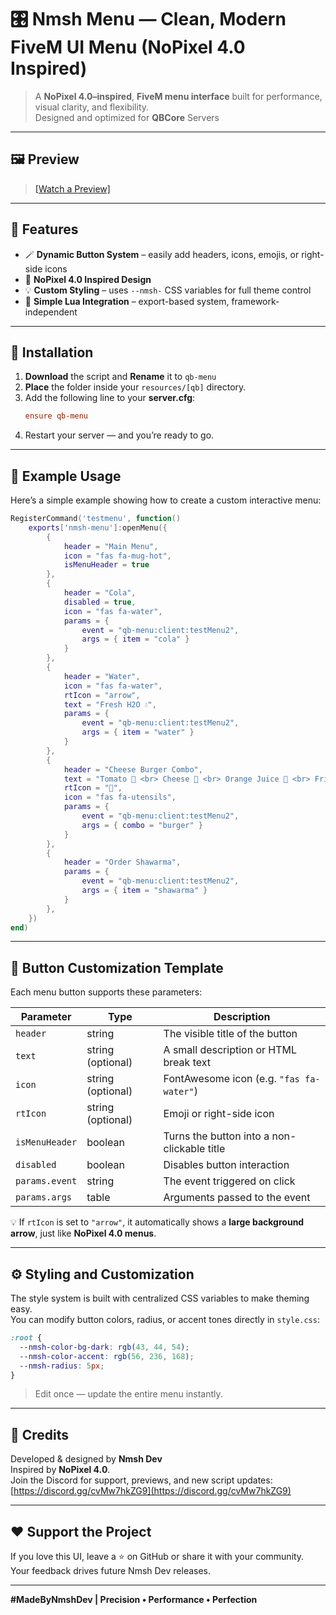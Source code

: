 # 🎛️ Nmsh Menu — Clean, Modern FiveM UI Menu (NoPixel 4.0 Inspired)

> A **NoPixel 4.0–inspired**, **FiveM menu interface** built for performance, visual clarity, and flexibility.  
> Designed and optimized for **QBCore** Servers

---

## 🖼️ Preview

> [[Watch a Preview]](https://youtu.be/6P_iCqIK_TU)

---

## 🚀 Features
 
- 🪄 **Dynamic Button System** – easily add headers, icons, emojis, or right-side icons  
- 💎 **NoPixel 4.0 Inspired Design**
- 💡 **Custom Styling** – uses `--nmsh-` CSS variables for full theme control
- 🧩 **Simple Lua Integration** – export-based system, framework-independent  

---

## 📂 Installation
1. **Download** the script and **Rename** it to `qb-menu`
2. **Place** the folder inside your `resources/[qb]` directory.  
3. Add the following line to your **server.cfg**:  
   ```cfg
   ensure qb-menu
   ```
4. Restart your server — and you’re ready to go.

---

## 🧠 Example Usage

Here’s a simple example showing how to create a custom interactive menu:

```lua
RegisterCommand('testmenu', function()
    exports['nmsh-menu']:openMenu({
        {
            header = "Main Menu",
            icon = "fas fa-mug-hot",
            isMenuHeader = true
        },
        {
            header = "Cola",
            disabled = true,
            icon = "fas fa-water",
            params = {
                event = "qb-menu:client:testMenu2",
                args = { item = "cola" }
            }
        },
        {
            header = "Water",
            icon = "fas fa-water",
            rtIcon = "arrow",
            text = "Fresh H2O 💧",
            params = {
                event = "qb-menu:client:testMenu2",
                args = { item = "water" }
            }
        },
        {
            header = "Cheese Burger Combo",
            text = "Tomato 🍅 <br> Cheese 🧀 <br> Orange Juice 🍹 <br> Fries 🍟",
            rtIcon = "🍔",
            icon = "fas fa-utensils",
            params = {
                event = "qb-menu:client:testMenu2",
                args = { combo = "burger" }
            }
        },
        {
            header = "Order Shawarma",
            params = {
                event = "qb-menu:client:testMenu2",
                args = { item = "shawarma" }
            }
        },
    })
end)
```

---

## 🎨 Button Customization Template

Each menu button supports these parameters:

| Parameter | Type | Description |
|------------|------|-------------|
| `header` | string | The visible title of the button |
| `text` | string (optional) | A small description or HTML break text |
| `icon` | string (optional) | FontAwesome icon (e.g. `"fas fa-water"`) |
| `rtIcon` | string (optional) | Emoji or right-side icon |
| `isMenuHeader` | boolean | Turns the button into a non-clickable title |
| `disabled` | boolean | Disables button interaction |
| `params.event` | string | The event triggered on click |
| `params.args` | table | Arguments passed to the event |

💡 If `rtIcon` is set to `"arrow"`, it automatically shows a **large background arrow**, just like **NoPixel 4.0 menus**.

---

## ⚙️ Styling and Customization

The style system is built with centralized CSS variables to make theming easy.  
You can modify button colors, radius, or accent tones directly in `style.css`:

```css
:root {
  --nmsh-color-bg-dark: rgb(43, 44, 54);
  --nmsh-color-accent: rgb(56, 236, 168);
  --nmsh-radius: 5px;
}
```

> Edit once — update the entire menu instantly.

---

## 🧩 Credits

Developed & designed by **Nmsh Dev**  
Inspired by **NoPixel 4.0**.  
Join the Discord for support, previews, and new script updates:  
[https://discord.gg/cvMw7hkZG9](https://discord.gg/cvMw7hkZG9)

---

## ❤️ Support the Project

If you love this UI, leave a ⭐ on GitHub or share it with your community.  
Your feedback drives future Nmsh Dev releases.

---

**#MadeByNmshDev | Precision • Performance • Perfection**
